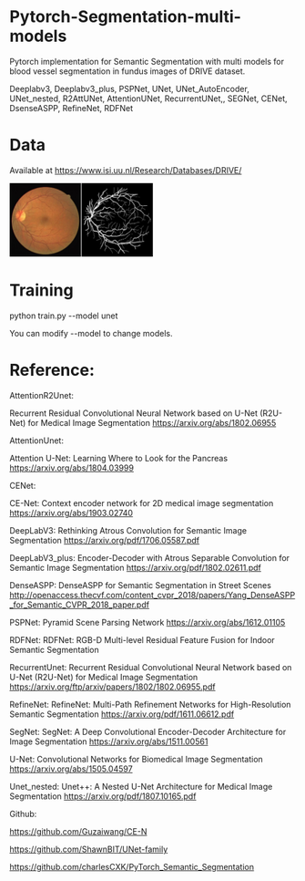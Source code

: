 # Pytorch-Segmentation-multi-models

Pytorch implementation for Semantic Segmentation with multi models for blood vessel segmentation in fundus images of DRIVE dataset.

Deeplabv3, Deeplabv3_plus, PSPNet, UNet, UNet_AutoEncoder, UNet_nested, R2AttUNet, AttentionUNet, RecurrentUNet,, SEGNet, CENet, DsenseASPP, RefineNet, RDFNet

# Data
Available at https://www.isi.uu.nl/Research/Databases/DRIVE/

<img src="./drive.png" width=50%>

# Training

python train.py --model unet

You can modify --model to change models.

# Reference:

AttentionR2Unet: 

Recurrent Residual Convolutional Neural Network based on U-Net (R2U-Net) for Medical Image Segmentation
https://arxiv.org/abs/1802.06955


AttentionUnet: 

Attention U-Net: Learning Where to Look for the Pancreas
https://arxiv.org/abs/1804.03999


CENet: 

CE-Net: Context encoder network for 2D medical image segmentation 
https://arxiv.org/abs/1903.02740


DeepLabV3:
Rethinking Atrous Convolution for Semantic Image Segmentation
https://arxiv.org/pdf/1706.05587.pdf


DeepLabV3_plus: 
Encoder-Decoder with Atrous Separable Convolution for Semantic Image Segmentation
https://arxiv.org/pdf/1802.02611.pdf


DenseASPP: 
DenseASPP for Semantic Segmentation in Street Scenes
http://openaccess.thecvf.com/content_cvpr_2018/papers/Yang_DenseASPP_for_Semantic_CVPR_2018_paper.pdf


PSPNet: 
Pyramid Scene Parsing Network
https://arxiv.org/abs/1612.01105


RDFNet: 
RDFNet: RGB-D Multi-level Residual Feature Fusion for Indoor Semantic Segmentation


RecurrentUnet: 
Recurrent Residual Convolutional Neural Network based on U-Net (R2U-Net) for Medical Image Segmentation
https://arxiv.org/ftp/arxiv/papers/1802/1802.06955.pdf


RefineNet: 
RefineNet: Multi-Path Refinement Networks for High-Resolution Semantic Segmentation
https://arxiv.org/pdf/1611.06612.pdf


SegNet: 
SegNet: A Deep Convolutional Encoder-Decoder Architecture for Image Segmentation
https://arxiv.org/abs/1511.00561


U-Net: 
Convolutional Networks for Biomedical Image Segmentation
https://arxiv.org/abs/1505.04597


Unet_nested: 
Unet++: A Nested U-Net Architecture for Medical Image Segmentation
https://arxiv.org/pdf/1807.10165.pdf


Github:

https://github.com/Guzaiwang/CE-N 

https://github.com/ShawnBIT/UNet-family 

https://github.com/charlesCXK/PyTorch_Semantic_Segmentation

